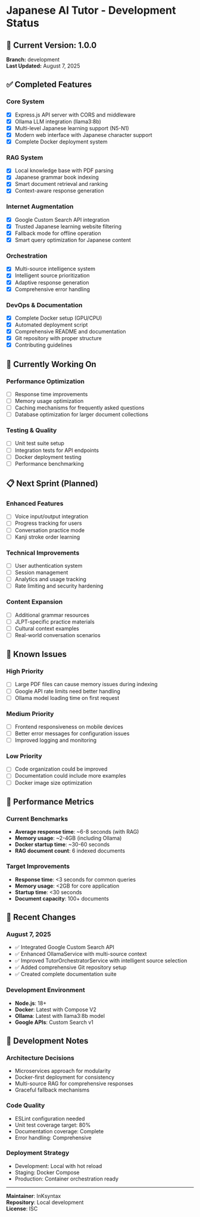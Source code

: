 # Japanese AI Tutor - Development Status

## 🚀 Current Version: 1.0.0
**Branch:** development  
**Last Updated:** August 7, 2025

## ✅ Completed Features

### Core System
- [x] Express.js API server with CORS and middleware
- [x] Ollama LLM integration (llama3:8b)
- [x] Multi-level Japanese learning support (N5-N1)
- [x] Modern web interface with Japanese character support
- [x] Complete Docker deployment system

### RAG System
- [x] Local knowledge base with PDF parsing
- [x] Japanese grammar book indexing
- [x] Smart document retrieval and ranking
- [x] Context-aware response generation

### Internet Augmentation
- [x] Google Custom Search API integration
- [x] Trusted Japanese learning website filtering
- [x] Fallback mode for offline operation
- [x] Smart query optimization for Japanese content

### Orchestration
- [x] Multi-source intelligence system
- [x] Intelligent source prioritization
- [x] Adaptive response generation
- [x] Comprehensive error handling

### DevOps & Documentation
- [x] Complete Docker setup (GPU/CPU)
- [x] Automated deployment script
- [x] Comprehensive README and documentation
- [x] Git repository with proper structure
- [x] Contributing guidelines

## 🔧 Currently Working On

### Performance Optimization
- [ ] Response time improvements
- [ ] Memory usage optimization
- [ ] Caching mechanisms for frequently asked questions
- [ ] Database optimization for larger document collections

### Testing & Quality
- [ ] Unit test suite setup
- [ ] Integration tests for API endpoints
- [ ] Docker deployment testing
- [ ] Performance benchmarking

## 📋 Next Sprint (Planned)

### Enhanced Features
- [ ] Voice input/output integration
- [ ] Progress tracking for users
- [ ] Conversation practice mode
- [ ] Kanji stroke order learning

### Technical Improvements
- [ ] User authentication system
- [ ] Session management
- [ ] Analytics and usage tracking
- [ ] Rate limiting and security hardening

### Content Expansion
- [ ] Additional grammar resources
- [ ] JLPT-specific practice materials
- [ ] Cultural context examples
- [ ] Real-world conversation scenarios

## 🐛 Known Issues

### High Priority
- [ ] Large PDF files can cause memory issues during indexing
- [ ] Google API rate limits need better handling
- [ ] Ollama model loading time on first request

### Medium Priority
- [ ] Frontend responsiveness on mobile devices
- [ ] Better error messages for configuration issues
- [ ] Improved logging and monitoring

### Low Priority
- [ ] Code organization could be improved
- [ ] Documentation could include more examples
- [ ] Docker image size optimization

## 🎯 Performance Metrics

### Current Benchmarks
- **Average response time**: ~6-8 seconds (with RAG)
- **Memory usage**: ~2-4GB (including Ollama)
- **Docker startup time**: ~30-60 seconds
- **RAG document count**: 6 indexed documents

### Target Improvements
- **Response time**: <3 seconds for common queries
- **Memory usage**: <2GB for core application
- **Startup time**: <30 seconds
- **Document capacity**: 100+ documents

## 🔄 Recent Changes

### August 7, 2025
- ✅ Integrated Google Custom Search API
- ✅ Enhanced OllamaService with multi-source context
- ✅ Improved TutorOrchestratorService with intelligent source selection
- ✅ Added comprehensive Git repository setup
- ✅ Created complete documentation suite

### Development Environment
- **Node.js**: 18+
- **Docker**: Latest with Compose V2
- **Ollama**: Latest with llama3:8b model
- **Google APIs**: Custom Search v1

## 📝 Development Notes

### Architecture Decisions
- Microservices approach for modularity
- Docker-first deployment for consistency
- Multi-source RAG for comprehensive responses
- Graceful fallback mechanisms

### Code Quality
- ESLint configuration needed
- Unit test coverage target: 80%
- Documentation coverage: Complete
- Error handling: Comprehensive

### Deployment Strategy
- Development: Local with hot reload
- Staging: Docker Compose
- Production: Container orchestration ready

---

**Maintainer**: InKsyntax  
**Repository**: Local development  
**License**: ISC
